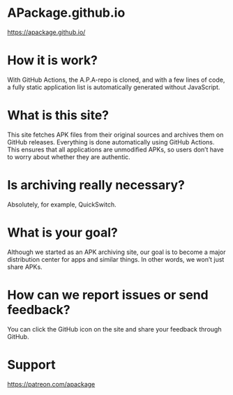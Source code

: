 # APackage.github.io
https://apackage.github.io/

# How it is work?
With GitHub Actions, the A.P.A-repo is cloned, and with a few lines of code, a fully static application list is automatically generated without JavaScript.

# What is this site?  
This site fetches APK files from their original sources and archives them on GitHub releases. Everything is done automatically using GitHub Actions. This ensures that all applications are unmodified APKs, so users don’t have to worry about whether they are authentic.

# Is archiving really necessary? 
Absolutely, for example, QuickSwitch.

# What is your goal?
Although we started as an APK archiving site, our goal is to become a major distribution center for apps and similar things. In other words, we won’t just share APKs.

# How can we report issues or send feedback? 
You can click the GitHub icon on the site and share your feedback through GitHub.

# Support
https://patreon.com/apackage
